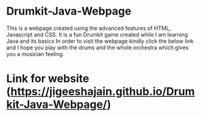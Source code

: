 # Drumkit-Java-Webpage
This is a webpage created using the advanced features of HTML, Javascript and CSS. It is a fun Drumkit game created while I am learning Java and its basics 
In order to visit the webpage kindly click the below link and I hope you play with the drums and the whole orchestra which gives you a musician feeling.
# Link for website (https://jigeeshajain.github.io/Drumkit-Java-Webpage/)
